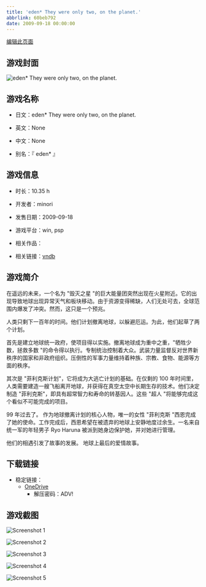 ```yaml
---
title: 'eden* They were only two, on the planet.'
abbrlink: 60beb792
date: 2009-09-18 00:00:00
---
```

[编辑此页面](https://github.com/ACG-3/ADV3-source/blob/main/source/_posts/games/eden%20They%20were%20only%20two%2C%20on%20the%20planet.md)

## 游戏封面

![eden* They were only two, on the planet.](None)


## 游戏名称

- 日文：eden* They were only two, on the planet.
- 英文：None
- 中文：None

- 别名：『 eden* 』


## 游戏信息

- 时长：10.35 h
- 开发者：minori
- 发售日期：2009-09-18
- 游戏平台：win, psp
- 相关作品：

- 相关链接：[vndb](https://vndb.org/v1286)


## 游戏简介

在遥远的未来，一个名为 "毁灭之星 "的巨大能量团突然出现在火星附近。它的出现导致地球出现异常天气和板块移动。由于资源变得稀缺，人们无处可去，全球范围内爆发了冲突。然而，这只是一个预兆。

人类只剩下一百年的时间。他们计划撤离地球，以躲避厄运。为此，他们起草了两个计划。

首先是建立地球统一政府，使项目得以实施。撤离地球成为重中之重，"牺牲少数，拯救多数 "的命令得以执行。专制统治控制着大众。武装力量监督反对世界新秩序的国家和非政府组织。压倒性的军事力量维持着种族、宗教、食物、能源等方面的秩序。

其次是 "菲利克斯计划"，它将成为大逃亡计划的基础。在仅剩的 100 年时间里，人类需要建造一艘飞船离开地球，并获得在真空太空中长期生存的技术。他们决定制造 "菲利克斯"，即具有超常智力和寿命的转基因人。这些 "超人 "将能够完成这个看似不可能完成的项目。

99 年过去了。
作为地球撤离计划的核心人物，唯一的女性 "菲利克斯 "西恩完成了她的使命。工作完成后，西恩希望在被遗弃的地球上安静地度过余生。一名来自统一军的年轻男子 Ryo Haruna 被派到她身边保护她，并对她进行管理。

他们的相遇引发了故事的发展。
地球上最后的爱情故事。




## 下载链接

- 稳定链接：
    - [OneDrive](https://pan.timero.xyz/onedrive/adv_lib_001/eden%20They%20were%20only%20two%2C%20on%20the%20planet)
        - 解压密码：ADV!



## 游戏截图


![Screenshot 1](https://pan.timero.xyz/onedrive/img_lib_001/eden%20They%20were%20only%20two%2C%20on%20the%20planet_Screenshot_1.avif)

![Screenshot 2](https://pan.timero.xyz/onedrive/img_lib_001/eden%20They%20were%20only%20two%2C%20on%20the%20planet_Screenshot_2.avif)

![Screenshot 3](https://pan.timero.xyz/onedrive/img_lib_001/eden%20They%20were%20only%20two%2C%20on%20the%20planet_Screenshot_3.avif)

![Screenshot 4](https://pan.timero.xyz/onedrive/img_lib_001/eden%20They%20were%20only%20two%2C%20on%20the%20planet_Screenshot_4.avif)

![Screenshot 5](https://pan.timero.xyz/onedrive/img_lib_001/eden%20They%20were%20only%20two%2C%20on%20the%20planet_Screenshot_5.avif)

